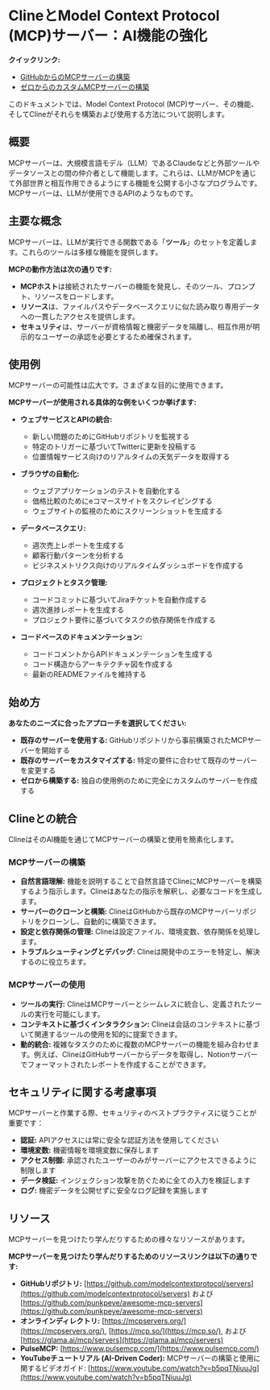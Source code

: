 # ClineとModel Context Protocol (MCP)サーバー：AI機能の強化

**クイックリンク:**

-   [GitHubからのMCPサーバーの構築](mcp-server-from-github.md)
-   [ゼロからのカスタムMCPサーバーの構築](mcp-server-from-scratch.md)

このドキュメントでは、Model Context Protocol (MCP)サーバー、その機能、そしてClineがそれらを構築および使用する方法について説明します。

## 概要

MCPサーバーは、大規模言語モデル（LLM）であるClaudeなどと外部ツールやデータソースとの間の仲介者として機能します。これらは、LLMがMCPを通じて外部世界と相互作用できるようにする機能を公開する小さなプログラムです。MCPサーバーは、LLMが使用できるAPIのようなものです。

## 主要な概念

MCPサーバーは、LLMが実行できる関数である「**ツール**」のセットを定義します。これらのツールは多様な機能を提供します。

**MCPの動作方法は次の通りです:**

-   **MCPホスト**は接続されたサーバーの機能を発見し、そのツール、プロンプト、リソースをロードします。
-   **リソース**は、ファイルパスやデータベースクエリに似た読み取り専用データへの一貫したアクセスを提供します。
-   **セキュリティ**は、サーバーが資格情報と機密データを隔離し、相互作用が明示的なユーザーの承認を必要とするため確保されます。

## 使用例

MCPサーバーの可能性は広大です。さまざまな目的に使用できます。

**MCPサーバーが使用される具体的な例をいくつか挙げます:**

-   **ウェブサービスとAPIの統合:**

    -   新しい問題のためにGitHubリポジトリを監視する
    -   特定のトリガーに基づいてTwitterに更新を投稿する
    -   位置情報サービス向けのリアルタイムの天気データを取得する

-   **ブラウザの自動化:**

    -   ウェブアプリケーションのテストを自動化する
    -   価格比較のためにeコマースサイトをスクレイピングする
    -   ウェブサイトの監視のためにスクリーンショットを生成する

-   **データベースクエリ:**

    -   週次売上レポートを生成する
    -   顧客行動パターンを分析する
    -   ビジネスメトリクス向けのリアルタイムダッシュボードを作成する

-   **プロジェクトとタスク管理:**

    -   コードコミットに基づいてJiraチケットを自動作成する
    -   週次進捗レポートを生成する
    -   プロジェクト要件に基づいてタスクの依存関係を作成する

-   **コードベースのドキュメンテーション:**
    -   コードコメントからAPIドキュメンテーションを生成する
    -   コード構造からアーキテクチャ図を作成する
    -   最新のREADMEファイルを維持する

## 始め方

**あなたのニーズに合ったアプローチを選択してください:**

-   **既存のサーバーを使用する:** GitHubリポジトリから事前構築されたMCPサーバーを開始する
-   **既存のサーバーをカスタマイズする:** 特定の要件に合わせて既存のサーバーを変更する
-   **ゼロから構築する:** 独自の使用例のために完全にカスタムのサーバーを作成する

## Clineとの統合

ClineはそのAI機能を通じてMCPサーバーの構築と使用を簡素化します。

### MCPサーバーの構築

-   **自然言語理解:** 機能を説明することで自然言語でClineにMCPサーバーを構築するよう指示します。Clineはあなたの指示を解釈し、必要なコードを生成します。
-   **サーバーのクローンと構築:** ClineはGitHubから既存のMCPサーバーリポジトリをクローンし、自動的に構築できます。
-   **設定と依存関係の管理:** Clineは設定ファイル、環境変数、依存関係を処理します。
-   **トラブルシューティングとデバッグ:** Clineは開発中のエラーを特定し、解決するのに役立ちます。

### MCPサーバーの使用
- **ツールの実行:** ClineはMCPサーバーとシームレスに統合し、定義されたツールの実行を可能にします。
- **コンテキストに基づくインタラクション:** Clineは会話のコンテキストに基づいて関連するツールの使用を知的に提案できます。
- **動的統合:** 複雑なタスクのために複数のMCPサーバーの機能を組み合わせます。例えば、ClineはGitHubサーバーからデータを取得し、Notionサーバーでフォーマットされたレポートを作成することができます。

## セキュリティに関する考慮事項

MCPサーバーと作業する際、セキュリティのベストプラクティスに従うことが重要です：

- **認証:** APIアクセスには常に安全な認証方法を使用してください
- **環境変数:** 機密情報を環境変数に保存します
- **アクセス制御:** 承認されたユーザーのみがサーバーにアクセスできるように制限します
- **データ検証:** インジェクション攻撃を防ぐために全ての入力を検証します
- **ログ:** 機密データを公開せずに安全なログ記録を実施します

## リソース

MCPサーバーを見つけたり学んだりするための様々なリソースがあります。

**MCPサーバーを見つけたり学んだりするためのリソースリンクは以下の通りです:**

- **GitHubリポジトリ:** [https://github.com/modelcontextprotocol/servers](https://github.com/modelcontextprotocol/servers) および [https://github.com/punkpeye/awesome-mcp-servers](https://github.com/punkpeye/awesome-mcp-servers)
- **オンラインディレクトリ:** [https://mcpservers.org/](https://mcpservers.org/), [https://mcp.so/](https://mcp.so/), および [https://glama.ai/mcp/servers](https://glama.ai/mcp/servers)
- **PulseMCP:** [https://www.pulsemcp.com/](https://www.pulsemcp.com/)
- **YouTubeチュートリアル (AI-Driven Coder):** MCPサーバーの構築と使用に関するビデオガイド: [https://www.youtube.com/watch?v=b5pqTNiuuJg](https://www.youtube.com/watch?v=b5pqTNiuuJg)